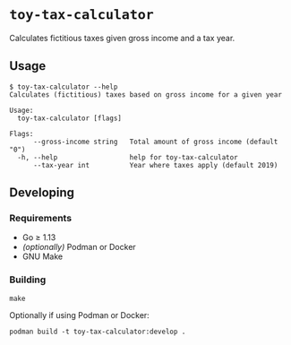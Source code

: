 `toy-tax-calculator`
====================

Calculates fictitious taxes given gross income and a tax year.

Usage
-----

```
$ toy-tax-calculator --help
Calculates (fictitious) taxes based on gross income for a given year

Usage:
  toy-tax-calculator [flags]

Flags:
      --gross-income string   Total amount of gross income (default "0")
  -h, --help                  help for toy-tax-calculator
      --tax-year int          Year where taxes apply (default 2019)
```

Developing
----------

### Requirements

* Go ≥ 1.13
* _(optionally)_ Podman or Docker
* GNU Make

### Building

```
make
```

Optionally if using Podman or Docker:

```
podman build -t toy-tax-calculator:develop .
```
